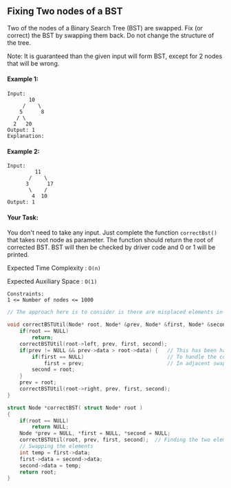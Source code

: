 ## Fixing Two nodes of a BST

Two of the nodes of a Binary Search Tree (BST) are swapped. Fix (or correct) the BST by swapping them back. Do not change the structure of the tree.

Note: It is guaranteed than the given input will form BST, except for 2 nodes that will be wrong.

#### Example 1:

```
Input:
       10
     /    \
    5      8
   / \
  2   20
Output: 1
Explanation:
```

#### Example 2:

```
Input:
         11
       /    \
      3      17
       \    /
        4  10
Output: 1
```

#### Your Task:

You don't need to take any input. Just complete the function `correctBst()` that takes root node as parameter. The function should return the root of corrected BST. BST will then be checked by driver code and 0 or 1 will be printed.

Expected Time Complexity : `O(n)`

Expected Auxiliary Space : `O(1)`

```
Constraints:
1 <= Number of nodes <= 1000
```

```c++
// The approach here is to consider is there are misplaced elements in a sorted array, which needs to be swapped

void correctBSTUtil(Node* root, Node* &prev, Node* &first, Node* &second) {
    if(root == NULL)
        return;
    correctBSTUtil(root->left, prev, first, second);
    if(prev != NULL && prev->data > root->data) {   // This has been handled this way because,
        if(first == NULL)                           // To handle the corner case of adjacent swaps
            first = prev;                           // In adjacent swaps prev and curr element needs to be swapped
        second = root;
    }
    prev = root;
    correctBSTUtil(root->right, prev, first, second);
}

struct Node *correctBST( struct Node* root )
{
    if(root == NULL)
        return NULL;
    Node *prev = NULL, *first = NULL, *second = NULL;
    correctBSTUtil(root, prev, first, second);  // Finding the two elems which needs to be swapped
    // Swapping the elements
    int temp = first->data;
    first->data = second->data;
    second->data = temp;
    return root;
}
```
